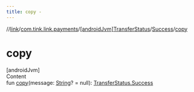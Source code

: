 ```yaml
---
title: copy -
---
```

//[link](../../../index.md)/[com.tink.link.payments](../../index.md)/[[androidJvm]TransferStatus](../index.md)/[Success](index.md)/[copy](copy.md)



# copy  
[androidJvm]  
Content  
fun [copy](copy.md)(message: [String](https://kotlinlang.org/api/latest/jvm/stdlib/kotlin/-string/index.html)? = null): [TransferStatus.Success](index.md)  



